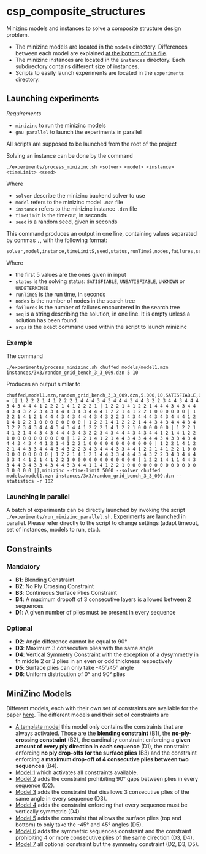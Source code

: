 # csp_composite_structures

Minizinc models and instances to solve a composite structure design problem.

- The minizinc models are located in the `models` directory. Differences between each model are explained [at the bottom of this file](#minizinc-models).
- The minizinc instances are located in the `instances` directory. Each subdirectory contains different size of instances.
- Scripts to easily launch experiments are located in the `experiments` directory.

## Launching experiments

*Requirements*

- `minizinc` to run the minizinc models
- `gnu parallel` to launch the experiments in parallel

All scripts are supposed to be launched from the root of the project

Solving an instance can be done by the command

```
./experiments/process_minizinc.sh <solver> <model> <instance> <timeLimit> <seed>
```

Where

- `solver` describe the minizinc backend solver to use
- `model` refers to the minizinc model `.mzn` file
- `instance` refers to the minizinc instance `.dzn` file
- `timeLimit` is the timeout, in seconds
- `seed` is a random seed, given in seconds

This command produces an output in one line, containing values separated by commas `,`, with the following format:

```
solver,model,instance,timeLimitS,seed,status,runTimeS,nodes,failures,seq,args
```

Where

- the first 5 values are the ones given in input
- `status` is the solving status: `SATISFIABLE`, `UNSATISFIABLE`, `UNKNOWN` or `UNDETERMINED`
- `runTimeS` is the run time, in seconds
- `nodes` is the number of nodes in the search tree
- `failures` is the number of failures encountered in the search tree
- `seq` is a string describing the solution, in one line. It is empty unless a solution has been found.
- `args` is the exact command used within the script to launch minizinc

### Example

The command

```
./experiments/process_minizinc.sh chuffed models/model1.mzn instances/3x3/random_grid_bench_3_3_009.dzn 5 10
```

Produces an output similar to

```
chuffed,model1.mzn,random_grid_bench_3_3_009.dzn,5.000,10,SATISFIABLE,0.052,1480,453,seq = [| 1 2 2 2 1 4 1 2 2 2 1 4 4 4 3 4 3 4 4 4 3 4 4 3 2 2 3 4 4 3 4 4 4 3 4 3 4 4 4 1 2 2 2 1 4 1 2 2 2 1 | 1 2 2 1 4 1 2 2 1 4 4 4 3 4 3 4 4 4 3 4 3 2 2 3 4 3 4 4 4 3 4 3 4 4 4 1 2 2 1 4 1 2 2 1 0 0 0 0 0 0 | 1 2 2 1 4 1 2 1 4 4 4 3 4 3 4 4 4 3 4 3 2 2 3 4 3 4 4 4 3 4 3 4 4 4 1 2 1 4 1 2 2 1 0 0 0 0 0 0 0 0 | 1 2 2 1 4 1 2 2 2 1 4 4 3 4 3 4 4 4 3 4 3 2 2 3 4 3 4 4 4 3 4 3 4 4 1 2 2 2 1 4 1 2 2 1 0 0 0 0 0 0 | 1 2 2 1 4 1 2 1 4 4 3 4 3 4 4 4 3 4 3 2 2 3 4 3 4 4 4 3 4 3 4 4 1 2 1 4 1 2 2 1 0 0 0 0 0 0 0 0 0 0 | 1 2 2 1 4 1 2 1 4 4 3 4 3 4 4 4 3 4 3 3 4 3 4 4 4 3 4 3 4 4 1 2 1 4 1 2 2 1 0 0 0 0 0 0 0 0 0 0 0 0 | 1 2 2 1 4 1 2 2 1 4 4 3 3 4 4 4 3 4 3 2 2 3 4 3 4 4 4 3 3 4 4 1 2 2 1 4 1 2 2 1 0 0 0 0 0 0 0 0 0 0 | 1 2 2 1 4 1 2 1 4 4 3 3 4 4 4 3 4 3 2 2 3 4 3 4 4 4 3 3 4 4 1 2 1 4 1 2 2 1 0 0 0 0 0 0 0 0 0 0 0 0 | 1 2 2 1 4 1 1 4 4 3 3 4 4 3 4 3 3 4 3 4 4 3 3 4 4 1 1 4 1 2 2 1 0 0 0 0 0 0 0 0 0 0 0 0 0 0 0 0 0 0 |],minizinc --time-limit 5000 --solver chuffed models/model1.mzn instances/3x3/random_grid_bench_3_3_009.dzn --statistics -r 102
```

### Launching in parallel

A batch of experiments can be directly launched by invoking the script `./experiments/run_minizinc_parallel.sh`.
Experiments are launched in parallel.
Please refer directly to the script to change settings (adapt timeout, set of instances, models to run, etc.).

## Constraints

### Mandatory

- **B1**: Blending Constraint
- **B2**: No Ply Crossing Constraint
- **B3**: Continuous Surface Plies Constraint
- **B4**: A maximum dropoff of 3 consecutive layers is allowed between 2 sequences
- **D1**: A given number of plies must be present in every sequence

### Optional

- **D2**: Angle difference cannot be equal to 90°
- **D3**: Maximum 3 consecutive plies with the same angle
- **D4**: Vertical Symmetry Constraint with the exception of a dysymmetry in th middle 2 or 3 plies in an even or odd thickness respectively
- **D5**: Surface plies can only take -45°/45° angle
- **D6**: Uniform distribution of 0° and 90° plies

## MiniZinc Models

Different models, each with their own set of constraints are available for the paper [here](./models).
The different models and their set of constraints are

- [A template model](./models/model_template.mzn) this model only contains the constraints that are always activated. Those are the **blending constraint** (B1), the **no-ply-crossing constraint** (B2), the cardinality constraint enforcing a **given amount of every ply direction in each sequence** (D1), the constraint enforcing **no ply drop-offs for the surface plies** (B3) and the constraint enforcing **a maximum drop-off of 4 consecutive plies between two sequences** (B4).
- [Model 1](./models/model1.mzn) which activates all constraints available.
- [Model 2](./models/model2.mzn) adds the constraint prohibiting 90° gaps between plies in every sequence (D2).
- [Model 3](./models/model3.mzn) adds the constraint that disallows 3 consecutive plies of the same angle in every sequence (D3).
- [Model 4](./models/model4.mzn) adds the constraint enforcing that every sequence must be vertically symmetric (D4).
- [Model 5](./models/model5.mzn) adds the constraint that allows the surface plies (top and bottom) to only take the -45° and 45° angles (D5).
- [Model 6](./models/model6.mzn) adds the symmetric sequences constraint and the constraint prohibiting 4 or more consecutive plies of the same direction (D3, D4).
- [Model 7](./models/model7.mzn) all optional constraint but the symmetry constraint (D2, D3, D5).
